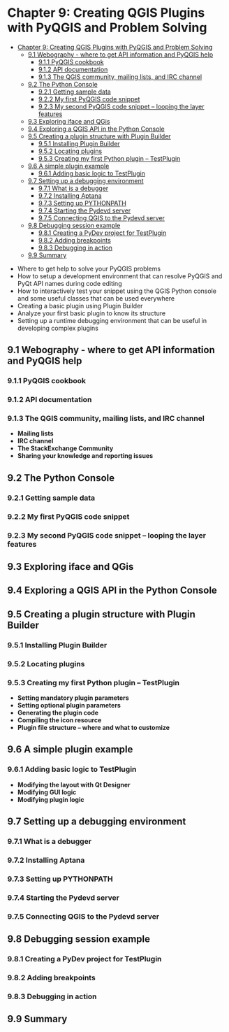 
# Chapter 9: Creating QGIS Plugins with PyQGIS and Problem Solving


<!-- toc orderedList:0 depthFrom:1 depthTo:6 -->

* [Chapter 9: Creating QGIS Plugins with PyQGIS and Problem Solving](#chapter-9-creating-qgis-plugins-with-pyqgis-and-problem-solving)
  * [9.1 Webography - where to get API information and PyQGIS help](#91-webography-where-to-get-api-information-and-pyqgis-help)
    * [9.1.1 PyQGIS cookbook](#911-pyqgis-cookbook)
    * [9.1.2 API documentation](#912-api-documentation)
    * [9.1.3 The QGIS community, mailing lists, and IRC channel](#913-the-qgis-community-mailing-lists-and-irc-channel)
  * [9.2 The Python Console](#92-the-python-console)
    * [9.2.1 Getting sample data](#921-getting-sample-data)
    * [9.2.2 My first PyQGIS code snippet](#922-my-first-pyqgis-code-snippet)
    * [9.2.3 My second PyQGIS code snippet – looping the layer features](#923-my-second-pyqgis-code-snippet-looping-the-layer-features)
  * [9.3 Exploring iface and QGis](#93-exploring-iface-and-qgis)
  * [9.4 Exploring a QGIS API in the Python Console](#94-exploring-a-qgis-api-in-the-python-console)
  * [9.5 Creating a plugin structure with Plugin Builder](#95-creating-a-plugin-structure-with-plugin-builder)
    * [9.5.1 Installing Plugin Builder](#951-installing-plugin-builder)
    * [9.5.2 Locating plugins](#952-locating-plugins)
    * [9.5.3 Creating my first Python plugin – TestPlugin](#953-creating-my-first-python-plugin-testplugin)
  * [9.6 A simple plugin example](#96-a-simple-plugin-example)
    * [9.6.1 Adding basic logic to TestPlugin](#961-adding-basic-logic-to-testplugin)
  * [9.7 Setting up a debugging environment](#97-setting-up-a-debugging-environment)
    * [9.7.1 What is a debugger](#971-what-is-a-debugger)
    * [9.7.2 Installing Aptana](#972-installing-aptana)
    * [9.7.3 Setting up PYTHONPATH](#973-setting-up-pythonpath)
    * [9.7.4 Starting the Pydevd server](#974-starting-the-pydevd-server)
    * [9.7.5 Connecting QGIS to the Pydevd server](#975-connecting-qgis-to-the-pydevd-server)
  * [9.8 Debugging session example](#98-debugging-session-example)
    * [9.8.1 Creating a PyDev project for TestPlugin](#981-creating-a-pydev-project-for-testplugin)
    * [9.8.2 Adding breakpoints](#982-adding-breakpoints)
    * [9.8.3 Debugging in action](#983-debugging-in-action)
  * [9.9 Summary](#99-summary)

<!-- tocstop -->


* Where to get help to solve your PyQGIS problems
* How to setup a development environment that can resolve PyQGIS and PyQt API names during code editing
* How to interactively test your snippet using the QGIS Python console and some useful classes that can be used everywhere
* Creating a basic plugin using Plugin Builder
* Analyze your first basic plugin to know its structure
* Setting up a runtime debugging environment that can be useful in developing complex plugins

## 9.1 Webography - where to get API information and PyQGIS help
### 9.1.1 PyQGIS cookbook
### 9.1.2 API documentation
### 9.1.3 The QGIS community, mailing lists, and IRC channel
* __Mailing lists__
* __IRC channel__
* __The StackExchange Community__
* __Sharing your knowledge and reporting issues__

## 9.2 The Python Console
### 9.2.1 Getting sample data
### 9.2.2 My first PyQGIS code snippet
### 9.2.3 My second PyQGIS code snippet – looping the layer features
## 9.3 Exploring iface and QGis
## 9.4 Exploring a QGIS API in the Python Console
## 9.5 Creating a plugin structure with Plugin Builder
### 9.5.1 Installing Plugin Builder
### 9.5.2 Locating plugins
### 9.5.3 Creating my first Python plugin – TestPlugin
* __Setting mandatory plugin parameters__
* __Setting optional plugin parameters__
* __Generating the plugin code__
* __Compiling the icon resource__
* __Plugin file structure – where and what to customize__

## 9.6 A simple plugin example
### 9.6.1 Adding basic logic to TestPlugin
* __Modifying the layout with Qt Designer__
* __Modifying GUI logic__
* __Modifying plugin logic__

## 9.7 Setting up a debugging environment
### 9.7.1 What is a debugger
### 9.7.2 Installing Aptana
### 9.7.3 Setting up PYTHONPATH
### 9.7.4 Starting the Pydevd server
### 9.7.5 Connecting QGIS to the Pydevd server
## 9.8 Debugging session example
### 9.8.1 Creating a PyDev project for TestPlugin
### 9.8.2 Adding breakpoints
### 9.8.3 Debugging in action
## 9.9 Summary


```python

```

